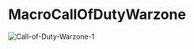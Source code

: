# MacroCallOfDutyWarzone
![Call-of-Duty-Warzone-1](https://user-images.githubusercontent.com/41032795/91647544-4b407000-ea32-11ea-84eb-7e090619b7be.jpg)
